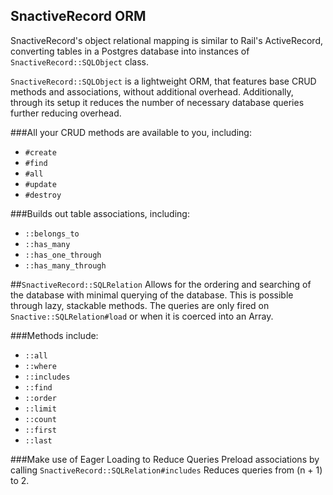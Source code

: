 SnactiveRecord ORM
----------

SnactiveRecord's object relational mapping is similar to Rail's ActiveRecord, converting tables in a Postgres database into instances of `SnactiveRecord::SQLObject` class.

`SnactiveRecord::SQLObject` is a lightweight ORM, that features base CRUD methods and associations, without additional overhead.  Additionally, through its setup it reduces the number of necessary database queries further reducing overhead.

###All your CRUD methods are available to you, including:
* `#create`
* `#find`
* `#all`
* `#update`
* `#destroy`

###Builds out table associations, including:
* `::belongs_to`
* `::has_many`
* `::has_one_through`
* `::has_many_through`

##`SnactiveRecord::SQLRelation`
Allows for the ordering and searching of the database with minimal querying of the database.  This is possible through lazy, stackable methods.  The queries are only fired on `Snactive::SQLRelation#load` or when it is coerced into an Array.

###Methods include:
* `::all`
* `::where`
* `::includes`
* `::find`
* `::order`
* `::limit`
* `::count`
* `::first`
* `::last`

###Make use of Eager Loading to Reduce Queries
Preload associations by calling `SnactiveRecord::SQLRelation#includes`
Reduces queries from (n + 1) to 2.
